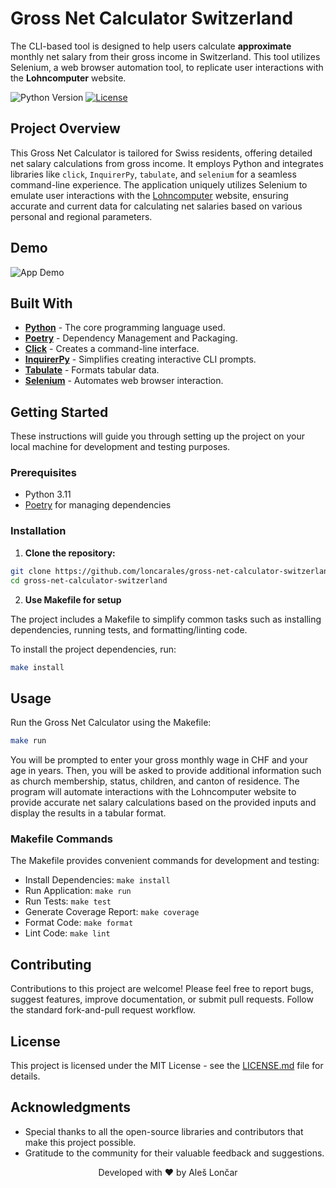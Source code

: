 # Gross Net Calculator Switzerland

The CLI-based tool is designed to help users calculate **approximate** monthly net salary from their gross income in Switzerland. 
This tool utilizes Selenium, a web browser automation tool, to replicate user interactions with the **Lohncomputer** website.

![Python Version](https://img.shields.io/badge/python-3.11-blue.svg)
[![License](https://img.shields.io/badge/license-MIT-green.svg)](LICENSE)

## Project Overview

This Gross Net Calculator is tailored for Swiss residents, offering detailed net salary calculations from gross income. 
It employs Python and integrates libraries like `click`, `InquirerPy`, `tabulate`, and `selenium` for a seamless command-line experience. 
The application uniquely utilizes Selenium to emulate user interactions with the [Lohncomputer](http://www.lohncomputer.ch) website, 
ensuring accurate and current data for calculating net salaries based on various personal and regional parameters.

## Demo

![App Demo](https://cdn.loncar.net/gross-net-calculator-switzerland.gif)

## Built With

- **[Python](https://www.python.org/)** - The core programming language used.
- **[Poetry](https://python-poetry.org/)** - Dependency Management and Packaging.
- **[Click](https://click.palletsprojects.com/)** - Creates a command-line interface.
- **[InquirerPy](https://github.com/kazhala/InquirerPy)** - Simplifies creating interactive CLI prompts.
- **[Tabulate](https://pypi.org/project/tabulate/)** - Formats tabular data.
- **[Selenium](https://www.selenium.dev/)** - Automates web browser interaction.

## Getting Started

These instructions will guide you through setting up the project on your local machine for development and testing purposes.

### Prerequisites

- Python 3.11
- [Poetry](https://python-poetry.org/docs/#installation) for managing dependencies

### Installation

1. **Clone the repository:**

```bash
git clone https://github.com/loncarales/gross-net-calculator-switzerland.git
cd gross-net-calculator-switzerland
```

2. **Use Makefile for setup**

The project includes a Makefile to simplify common tasks such as installing dependencies, running tests, and formatting/linting code.

To install the project dependencies, run:

```bash
make install
```
## Usage

Run the Gross Net Calculator using the Makefile:

```bash
make run
```

You will be prompted to enter your gross monthly wage in CHF and your age in years. 
Then, you will be asked to provide additional information such as church membership, status, children, and canton of residence. 
The program will automate interactions with the Lohncomputer website to provide accurate net salary calculations 
based on the provided inputs and display the results in a tabular format.

### Makefile Commands

The Makefile provides convenient commands for development and testing:

* Install Dependencies: `make install`
* Run Application: `make run`
* Run Tests: `make test`
* Generate Coverage Report: `make coverage`
* Format Code: `make format`
* Lint Code: `make lint`

## Contributing

Contributions to this project are welcome! Please feel free to report bugs, suggest features, improve documentation, or submit pull requests. Follow the standard fork-and-pull request workflow.

## License

This project is licensed under the MIT License - see the [LICENSE.md](LICENSE) file for details.

## Acknowledgments

* Special thanks to all the open-source libraries and contributors that make this project possible.
* Gratitude to the community for their valuable feedback and suggestions.

<div align="center">

Developed with ❤️ by Aleš Lončar

</div>